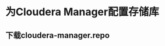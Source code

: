 为Cloudera Manager配置存储库
================================================================================
## 下载cloudera-manager.repo
